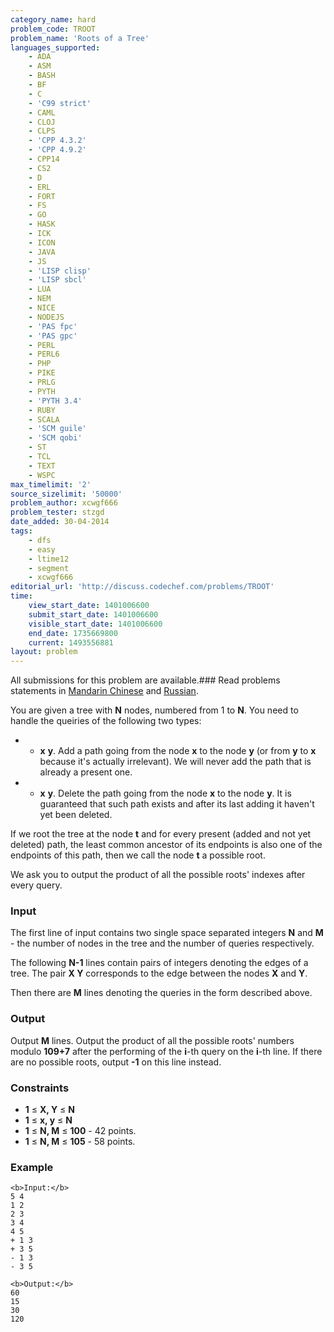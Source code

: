 ```yaml
---
category_name: hard
problem_code: TROOT
problem_name: 'Roots of a Tree'
languages_supported:
    - ADA
    - ASM
    - BASH
    - BF
    - C
    - 'C99 strict'
    - CAML
    - CLOJ
    - CLPS
    - 'CPP 4.3.2'
    - 'CPP 4.9.2'
    - CPP14
    - CS2
    - D
    - ERL
    - FORT
    - FS
    - GO
    - HASK
    - ICK
    - ICON
    - JAVA
    - JS
    - 'LISP clisp'
    - 'LISP sbcl'
    - LUA
    - NEM
    - NICE
    - NODEJS
    - 'PAS fpc'
    - 'PAS gpc'
    - PERL
    - PERL6
    - PHP
    - PIKE
    - PRLG
    - PYTH
    - 'PYTH 3.4'
    - RUBY
    - SCALA
    - 'SCM guile'
    - 'SCM qobi'
    - ST
    - TCL
    - TEXT
    - WSPC
max_timelimit: '2'
source_sizelimit: '50000'
problem_author: xcwgf666
problem_tester: stzgd
date_added: 30-04-2014
tags:
    - dfs
    - easy
    - ltime12
    - segment
    - xcwgf666
editorial_url: 'http://discuss.codechef.com/problems/TROOT'
time:
    view_start_date: 1401006600
    submit_start_date: 1401006600
    visible_start_date: 1401006600
    end_date: 1735669800
    current: 1493556881
layout: problem
---
```

All submissions for this problem are available.###  Read problems statements in [Mandarin Chinese](http://www.codechef.com/download/translated/LTIME12/mandarin/TROOT.pdf) and [Russian](http://www.codechef.com/download/translated/LTIME12/russian/TROOT.pdf).

You are given a tree with **N** nodes, numbered from 1 to **N**. You need to handle the queiries of the following two types:

- + **x** **y**. Add a path going from the node **x** to the node **y** (or from **y** to **x** because it's actually irrelevant). We will never add the path that is already a present one.
- - **x** **y**. Delete the path going from the node **x** to the node **y**. It is guaranteed that such path exists and after its last adding it haven't yet been deleted.

If we root the tree at the node **t** and for every present (added and not yet deleted) path, the least common ancestor of its endpoints is also one of the endpoints of this path, then we call the node **t** a possible root.

We ask you to output the product of all the possible roots' indexes after every query.

### Input

The first line of input contains two single space separated integers **N** and **M** - the number of nodes in the tree and the number of queries respectively.

The following **N-1** lines contain pairs of integers denoting the edges of a tree. The pair **X Y** corresponds to the edge between the nodes **X** and **Y**.

Then there are **M** lines denoting the queries in the form described above.

### Output

Output **M** lines. Output the product of all the possible roots' numbers modulo **109+7** after the performing of the **i**-th query on the **i**-th line. If there are no possible roots, output **-1** on this line instead.

### Constraints

- **1** ≤ **X, Y** ≤ **N**
- **1** ≤ **x, y** ≤ **N**
- **1** ≤ **N, M** ≤ **100** - 42 points.
- **1** ≤ **N, M** ≤ **105** - 58 points.

### Example

```
<b>Input:</b>
5 4
1 2
2 3
3 4
4 5
+ 1 3
+ 3 5
- 1 3
- 3 5

<b>Output:</b>
60
15
30
120

```